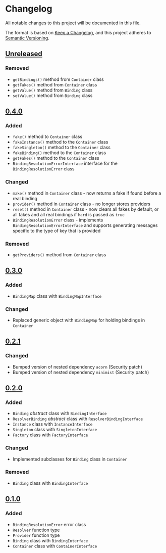 # Changelog
All notable changes to this project will be documented in this file.

The format is based on [Keep a Changelog](https://keepachangelog.com/en/1.0.0/),
and this project adheres to [Semantic Versioning](https://semver.org/spec/v2.0.0.html).

## [Unreleased]
### Removed
- `getBindings()` method from `Container` class
- `getFakes()` method from `Container` class
- `getValue()` method from `Binding` class
- `setValue()` method from `Binding` class

## [0.4.0]
### Added
- `fake()` method to `Container` class
- `fakeInstance()` method to the `Container` class
- `fakeSingleton()` method to the `Container` class
- `fakeBinding()` method to the `Container` class
- `getFakes()` method to the `Container` class
- `BindingResolutionErrorInterface` interface for the `BindingResolutionError` class

### Changed
- `make()` method in `Container` class - now returns a fake if found before a real binding
- `provider()` method in `Container` class - no longer stores providers
- `reset()` method in `Container` class - now clears all fakes by default, or all fakes and all real bindings if `hard` is passed as `true`
- `BindingResolutionError` class - implements `BindingResolutionErrorInterface` and supports generating messages specific to the type of key that is provided

### Removed
- `getProviders()` method from `Container` class

## [0.3.0]
### Added
- `BindingMap` class with `BindingMapInterface`

### Changed
- Replaced generic object with `BindingMap` for holding bindings in `Container`

## [0.2.1]
### Changed
- Bumped version of nested dependency `acorn` (Security patch)
- Bumped version of nested dependency `minimist` (Security patch)

## [0.2.0]
### Added
- `Binding` _abstract_ class with `BindingInterface`
- `ResolverBinding` _abstract_ class with `ResolverBindingInterface`
- `Instance` class with `InstanceInterface`
- `Singleton` class with `SingletonInterface`
- `Factory` class with `FactoryInterface`

### Changed
- Implemented subclasses for `Binding` class in `Container`

### Removed
- `Binding` class with `BindingInterface`

## [0.1.0]
### Added
- `BindingResolutionError` error class
- `Resolver` function type
- `Provider` function type
- `Binding` class with `BindingInterface`
- `Container` class with `ContainerInterface`

[Unreleased]: https://github.com/halliganjs/service-container/compare/v0.4.0...HEAD
[0.4.0]: https://github.com/halliganjs/service-container/compare/v0.3.0...v0.4.0
[0.3.0]: https://github.com/halliganjs/service-container/compare/v0.2.1...v0.3.0
[0.2.1]: https://github.com/halliganjs/service-container/compare/v0.2.0...v0.2.1
[0.2.0]: https://github.com/halliganjs/service-container/compare/v0.1.0...v0.2.0
[0.1.0]: https://github.com/halliganjs/service-container/releases/tag/v0.1.0
